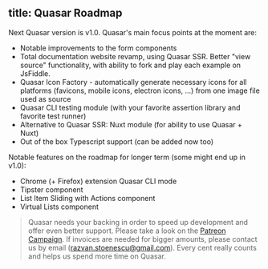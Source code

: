 title: Quasar Roadmap
---

Next Quasar version is v1.0. Quasar's main focus points at the moment are:
* Notable improvements to the form components
* Total documentation website revamp, using Quasar SSR. Better "view source" functionality, with ability to fork and play each example on JsFiddle.
* Quasar Icon Factory - automatically generate necessary icons for all platforms (favicons, mobile icons, electron icons, ...) from one image file used as source
* Quasar CLI testing module (with your favorite assertion library and favorite test runner)
* Alternative to Quasar SSR: Nuxt module (for ability to use Quasar + Nuxt)
* Out of the box Typescript support (can be added now too)

Notable features on the roadmap for longer term (some might end up in v1.0):
* Chrome (+ Firefox) extension Quasar CLI mode
* Tipster component
* List Item Sliding with Actions component
* Virtual Lists component

> Quasar needs your backing in order to speed up development and offer even better support. Please take a look on the [Patreon Campaign](https://www.patreon.com/quasarframework). If invoices are needed for bigger amounts, please contact us by email (razvan.stoenescu@gmail.com). Every cent really counts and helps us spend more time on Quasar.
